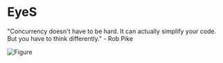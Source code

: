 # EyeS
"Concurrency doesn't have to be hard. It can actually simplify your code. But you have to think differently." - Rob Pike





![Figure](https://github.com/subhadeep-maishal/EyeS/blob/main/FALCO1.png)

